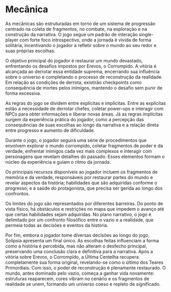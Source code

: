 # Mecânica

As mecânicas são estruturadas em torno de um sistema de progressão centrado na coleta de fragmentos, no combate, na exploração e na construção da narrativa. O jogo segue um padrão de interação single-player com forte foco introspectivo, onde a jornada é vivida de forma solitária, incentivando o jogador a refletir sobre o mundo ao seu redor e suas próprias escolhas.

O objetivo principal do jogador é restaurar um mundo devastado, enfrentando os desafios impostos por Erevos, o Corrompido. A vitória é alcançada ao derrotar essa entidade suprema, encerrando sua influência sobre o universo e completando o processo de reconstrução da realidade. Em relação as condições de derrota, existirão checkpoints como consequência de mortes pelos inimigos, mantendo o desafio sem punir de forma excessiva.

As regras do jogo se dividem entre explícitas e implícitas. Entre as explícitas estão a necessidade de derrotar chefes, coletar power-ups e interagir com NPCs para obter informações e liberar novas áreas. Já as regras implícitas surgem da experiência prática do jogador, como a percepção das consequências de suas escolhas ao longo da narrativa e a relação direta entre progresso e aumento de dificuldade.

Durante o jogo, o jogador seguirá uma série de procedimentos que envolvem explorar o mundo corrompido, coletar fragmentos de poder e da verdade, enfrentar inimigos cada vez mais complexos e interagir com personagens que revelam detalhes do passado. Esses elementos formam o núcleo da experiência e guiam o ritmo da jornada.

Os principais recursos disponíveis ao jogador incluem os fragmentos de memória e da verdade, responsáveis por restaurar partes do mundo e revelar aspectos da história; habilidades que são adquiridas conforme o progresso; e a saúde do protagonista, que precisa ser gerida ao longo dos confrontos.

Os limites do jogo são representados por diferentes barreiras. Do ponto de vista físico, há obstáculos e restrições no mapa que impedem o avanço até que certas habilidades sejam adquiridas. No plano narrativo, o jogo é delimitado por um confronto filosófico entre o vazio e a realidade, que permeia todas as decisões e eventos da história.

Por fim, embora o jogador tome diversas decisões ao longo do jogo, Solipsia apresenta um final único. As escolhas feitas influenciam a forma como a história é percebida, mas não alteram o desfecho principal, preservando uma conclusão clara e definitiva para a narrativa. Após a vitória sobre Erevos, o Corrompido, a Última Centelha recupera completamente sua forma original, revelando-se como o último dos Teares Primordiais. Com isso, o poder de reconstrução é plenamente restaurado. O mundo, antes dominado pelo vazio, começa a ganhar vida novamente: estruturas reaparecem, cores vibram no cenário e os fragmentos de realidade se unem, formando um universo coeso e repleto de significado.

